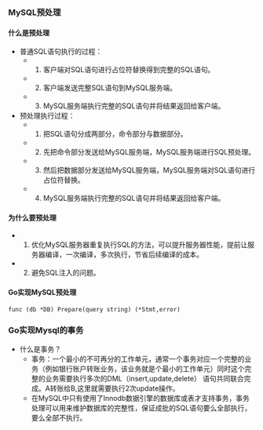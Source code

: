 ### MySQL预处理

#### 什么是预处理
- 普通SQL语句执行的过程：
    - 1. 客户端对SQL语句进行占位符替换得到完整的SQL语句。
    - 2. 客户端发送完整SQL语句到MySQL服务端。
    - 3. MySQL服务端执行完整的SQL语句并将结果返回给客户端。
- 预处理执行过程：
    - 1. 把SQL语句分成两部分，命令部分与数据部分。
    - 2. 先把命令部分发送给MySQL服务端，MySQL服务端进行SQL预处理。
    - 3. 然后把数据部分发送给MySQL服务端，MySQL服务端对SQL语句进行占位符替换。
    - 4. MySQL服务端执行完整的SQL语句并将结果返回给客户端。


#### 为什么要预处理
- 1. 优化MySQL服务器重复执行SQL的方法，可以提升服务器性能，提前让服务器编译，一次编译，多次执行，节省后续编译的成本。
- 2. 避免SQL注入的问题。

#### Go实现MySQL预处理
```
func (db *DB) Prepare(query string) (*Stmt,error)
```

### Go实现Mysql的事务
- 什么是事务？
    - 事务：一个最小的不可再分的工作单元，通常一个事务对应一个完整的业务（例如银行账户转账业务，该业务就是个最小的工作单元）同时这个完整的业务需要执行多次的DML（insert,update,delete） 语句共同联合完成。A转账给B,这里就需要执行2次update操作。
    - 在MySQL中只有使用了Innodb数据引擎的数据库或表才支持事务，事务处理可以用来维护数据库的完整性，保证成批的SQL语句要么全部执行，要么全部不执行。
    